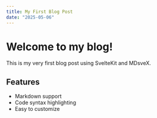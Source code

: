 ```yaml
---
title: My First Blog Post
date: "2025-05-06"
---
```


# Welcome to my blog!

This is my very first blog post using SvelteKit and MDsveX.

## Features

- Markdown support
- Code syntax highlighting
- Easy to customize
